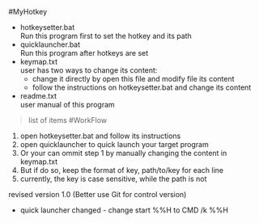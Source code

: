 #MyHotkey
  - hotkeysetter.bat </br>
	Run this program first to set the hotkey and its path
  - quicklauncher.bat </br>
	Run this program after hotkeys are set
  - keymap.txt  </br>
	user has two ways to change its content: </br>
      - change it directly by open this file and modify file its content 
      - follow the instructions on hotkeysetter.bat and change its content
  - readme.txt </br>
	user manual of this program
> list of items
#WorkFlow
1. open hotkeysetter.bat and follow its instructions 
2. open quicklauncher to quick launch your target program
3. Or your can ommit step 1 by manually changing the content in keymap.txt 
4. But if do so, keep the format of 
	key, path/to/key 
   for each line 
5. currently, the key is case sensitive, while the path is not


revised version 1.0 (Better use Git for control version)
  - quick launcher changed - change start %%H to CMD /k %%H
